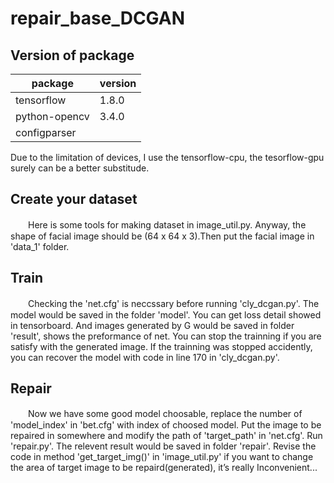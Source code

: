 # repair_base_DCGAN
## Version of package

|package|version|
|------|------|
|tensorflow| 1.8.0|
|python-opencv|3.4.0|
|configparser|    |

Due to the limitation of devices, I use the tensorflow-cpu, the tesorflow-gpu surely can be a better substitude. 
## Create your dataset
　　Here is some tools for making dataset in image_util.py. Anyway, the shape of facial image should be (64 x 64 x 3).Then put the facial image in 'data_1' folder.
## Train
　　Checking the 'net.cfg' is neccssary before running 'cly_dcgan.py'. The model would be saved in the folder 'model'. You can get loss detail showed in tensorboard. And images generated by G would be saved in folder 'result', shows the preformance of net. You can stop the trainning if you are satisfy with the generated image. If the trainning was stopped accidently, you can recover the model with code in line 170 in 'cly_dcgan.py'.
## Repair
　　Now we have some good model choosable, replace the number of 'model_index' in 'bet.cfg' with index of choosed model. Put the image to be repaired in somewhere and modify the path of 'target_path' in 'net.cfg'. Run 'repair.py'. The relevent result would be saved in folder 'repair'. Revise the code in method 'get_target_img()' in 'image_util.py' if you want to change the area of target image to be repaird(generated), it’s really Inconvenient...
  
  
